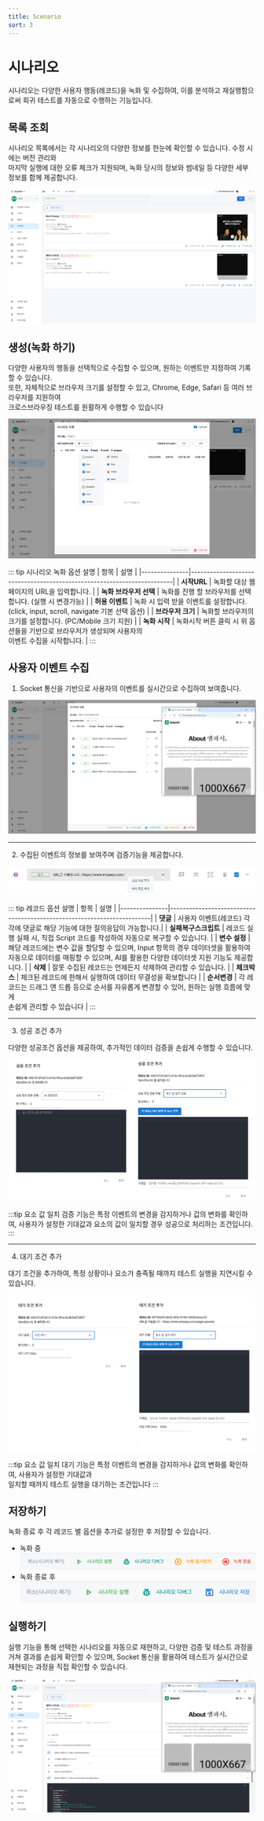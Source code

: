 ```yaml
---
title: Scenario
sort: 3
---
```


# 시나리오

시나리오는 다양한 사용자 행동(레코드)을 녹화 및 수집하여, 이를 분석하고 재실행함으로써 회귀 테스트를 자동으로 수행하는 기능입니다.

## 목록 조회

시나리오 목록에서는 각 시나리오의 다양한 정보를 한눈에 확인할 수 있습니다. 수정 시에는 버전 관리와
<br/>마지막 실행에 대한 오류 체크가 지원되며, 녹화 당시의 정보와 썸네일 등 다양한 세부 정보를 함께 제공합니다.

![image](./image/scenario-list.png)

## 생성(녹화 하기)

다양한 사용자의 행동을 선택적으로 수집할 수 있으며, 원하는 이벤트만 지정하여 기록할 수 있습니다.  
또한, 자체적으로 브라우저 크기를 설정할 수 있고, Chrome, Edge, Safari 등 여러 브라우저를 지원하여  
크로스브라우징 테스트를 원활하게 수행할 수 있습니다

![image](./image/new_scenario.png)

::: tip 시나리오 녹화 옵션 설명
| 항목 | 설명 |
|---------------|------------------------------------------------------------------------|
| **시작URL** | 녹화할 대상 웹페이지의 URL을 입력합니다. |
| **녹화 브라우저 선택** | 녹화를 진행 할 브라우저를 선택합니다. (실행 시 변경가능) |
| **허용 이벤트** | 녹화 시 입력 받을 이벤트를 설정합니다. <br/> (click, input, scroll, navigate 기본 선택 옵션) |
| **브라우저 크기** | 녹화할 브라우저의 크기를 설정합니다. (PC/Mobile 크기 지원) |
| **녹화 시작** | 녹화시작 버튼 클릭 시 위 옵션들을 기반으로 브라우저가 생성되며 사용자의 <br/>이벤트 수집을 시작합니다. |
:::

## 사용자 이벤트 수집

1. Socket 통신을 기반으로 사용자의 이벤트를 실시간으로 수집하여 보여줍니다.

![image](./image/scenario_tree-planting.png)

---

2. 수집된 이벤트의 정보를 보여주며 검증기능을 제공합니다.

![image](./image/scenario-record.png)

::: tip 레코드 옵션 설명
| 항목 | 설명 |
|---------------|------------------------------------------------------------------------|
| **댓글** | 사용자 이벤트(레코드) 각각에 댓글로 해당 기능에 대한 질의응답이 가능합니다.|
| **실패복구스크립트** | 레코드 실행 실패 시, 직접 Script 코드를 작성하여 자동으로 복구할 수 있습니다. |
| **변수 설정** | 해당 레코드에는 변수 값을 할당할 수 있으며, Input 항목의 경우 데이터셋을 활용하여 <br/>자동으로 데이터를 매핑할 수 있으며, AI를 활용한 다양한 데이터셋 지원 기능도 제공합니다. |
| **삭제** | 잘못 수집된 레코드는 언제든지 삭제하여 관리할 수 있습니다. |
| **체크박스** | 체크된 레코드에 한해서 실행하여 데이터 무결성을 확보합니다 |
| **순서변경** | 각 레코드는 드래그 앤 드롭 등으로 순서를 자유롭게 변경할 수 있어, 원하는 실행 흐름에 맞게 <br/> 손쉽게 관리할 수 있습니다 |
:::

---

3. 성공 조건 추가

다양한 성공조건 옵션을 제공하여, 추가적인 데이터 검증을 손쉽게 수행할 수 있습니다.

![image](./image/success.png)

:::tip
요소 값 일치 검증 기능은 특정 이벤트의 변경을 감지하거나 값의 변화를 확인하여, 사용자가 설정한 기대값과 요소의 값이 일치할 경우 성공으로 처리하는 조건입니다.
:::

---

4. 대기 조건 추가

대기 조건을 추가하여, 특정 상황이나 요소가 충족될 때까지 테스트 실행을 지연시킬 수 있습니다.

![image](./image/standby.png)

:::tip
요소 값 일치 대기 기능은 특정 이벤트의 변경을 감지하거나 값의 변화를 확인하여, 사용자가 설정한 기대값과 <br/> 일치할 때까지 테스트 실행을 대기하는 조건입니다
:::

## 저장하기

녹화 종료 후 각 레코드 별 옵션을 추가로 설정한 후 저장할 수 있습니다.

- 녹화 중
  ![image](./image/scenario-footer.png)
- 녹화 종료 후  
  ![image](./image/scenario-footer2.png)

## 실행하기

실행 기능을 통해 선택한 시나리오를 자동으로 재현하고, 다양한 검증 및 테스트 과정을 거쳐 결과를 손쉽게 확인할 수 있으며, Socket 통신을 활용하여 테스트가 실시간으로 재현되는 과정을 직접 확인할 수 있습니다.

![image](./image/scenario-run.png)
